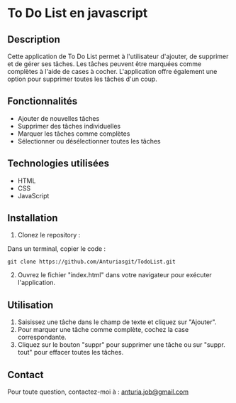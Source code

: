 # To Do List en javascript

## Description

Cette application de To Do List permet à l'utilisateur d'ajouter, de supprimer et de gérer ses tâches. Les tâches peuvent être marquées comme complètes à l'aide de cases à cocher. L'application offre également une option pour supprimer toutes les tâches d'un coup.

## Fonctionnalités

* Ajouter de nouvelles tâches
* Supprimer des tâches individuelles
* Marquer les tâches comme complètes
* Sélectionner ou désélectionner toutes les tâches

## Technologies utilisées

* HTML
* CSS
* JavaScript

## Installation

1. Clonez le repository :

Dans un terminal, copier le code : 

`git clone https://github.com/Anturiasgit/TodoList.git`

2. Ouvrez le fichier "index.html" dans votre navigateur pour exécuter l'application.

## Utilisation

1. Saisissez une tâche dans le champ de texte et cliquez sur "Ajouter".
2. Pour marquer une tâche comme complète, cochez la case correspondante.
3. Cliquez sur le bouton "suppr" pour supprimer une tâche ou sur "suppr. tout" pour effacer toutes les tâches.

## Contact
Pour toute question, contactez-moi à : anturia.job@gmail.com
